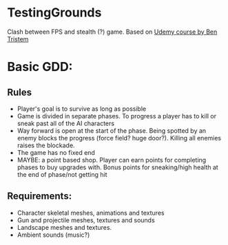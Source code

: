 # TestingGrounds

Clash between FPS and stealth (?) game. Based on [Udemy course by Ben Tristem](https://www.udemy.com/unrealcourse/)

# Basic GDD:

## Rules

* Player's goal is to survive as long as possible
* Game is divided in separate phases. To progress a player has to kill or sneak past all of the AI characters
* Way forward is open at the start of the phase. Being spotted by an enemy blocks the progress (force field? huge door?). Killing all enemies raises the blockade.
* The game has no fixed end
* MAYBE: a point based shop. Player can earn points for completing phases to buy upgrades with. Bonus points for sneaking/high health at the end of phase/not getting hit

## Requirements:
* Character skeletal meshes, animations and textures
* Gun and projectile meshes, textures and sounds
* Landscape meshes and textures.
* Ambient sounds (music?)
